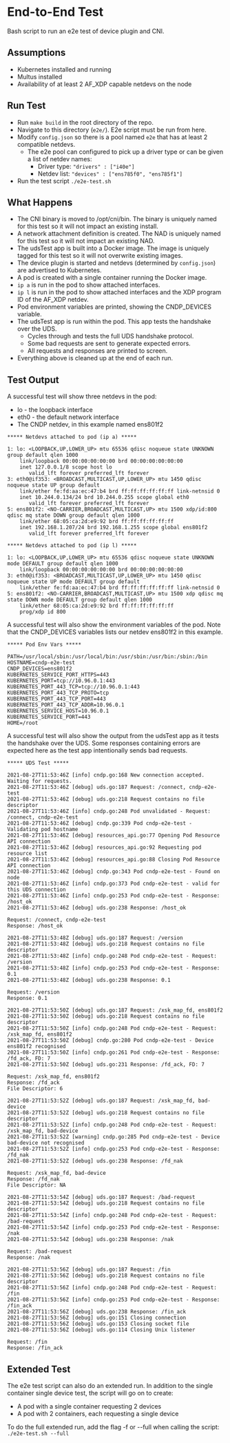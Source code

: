 # End-to-End Test

Bash script to run an e2e test of device plugin and CNI.

## Assumptions 
- Kubernetes installed and running
- Multus installed
- Availability of at least 2 AF_XDP capable netdevs on the node
## Run Test
- Run `make build` in the root directory of the repo.
- Navigate to this directory (`e2e/`). E2e script must be run from here.
- Modify `config.json` so there is a pool named `e2e` that has at least 2 compatible netdevs.
	- The e2e pool can configured to pick up a driver type or can be given a list of netdev names:  
		- Driver type: `"drivers" : ["i40e"]`
		- Netdev list: `"devices" : ["ens785f0", "ens785f1"]`
- Run the test script `./e2e-test.sh`
## What Happens
- The CNI binary is moved to /opt/cni/bin. The binary is uniquely named for this test so it will not impact an existing install.
- A network attachment definition is created. The NAD is uniquely named for this test so it will not impact an existing NAD.
- The udsTest app is built into a Docker image. The image is uniquely tagged for this test so it will not overwrite existing images.
- The device plugin is started and netdevs (determined by `config.json`) are advertised to Kubernetes.
- A pod is created with a single container running the Docker image.
- `ip a` is run in the pod to show attached interfaces.
- `ip l` is run in the pod to show attached interfaces and the XDP program ID of the AF_XDP netdev.
- Pod environment variables are printed, showing the CNDP_DEVICES variable.
- The udsTest app is run within the pod. This app tests the handshake over the UDS.
	- Cycles through and tests the full UDS handshake protocol.
	- Some bad requests are sent to generate expected errors.
	- All requests and responses are printed to screen.
- Everything above is cleaned up at the end of each run.
## Test Output
A successful test will show three netdevs in the pod:
- lo - the loopback interface
- eth0 - the default network interface
- The CNDP netdev, in this example named ens801f2

```
***** Netdevs attached to pod (ip a) *****

1: lo: <LOOPBACK,UP,LOWER_UP> mtu 65536 qdisc noqueue state UNKNOWN group default qlen 1000
    link/loopback 00:00:00:00:00:00 brd 00:00:00:00:00:00
    inet 127.0.0.1/8 scope host lo
       valid_lft forever preferred_lft forever
3: eth0@if353: <BROADCAST,MULTICAST,UP,LOWER_UP> mtu 1450 qdisc noqueue state UP group default
    link/ether fe:fd:aa:ec:47:b4 brd ff:ff:ff:ff:ff:ff link-netnsid 0
    inet 10.244.0.134/24 brd 10.244.0.255 scope global eth0
       valid_lft forever preferred_lft forever
5: ens801f2: <NO-CARRIER,BROADCAST,MULTICAST,UP> mtu 1500 xdp/id:800 qdisc mq state DOWN group default qlen 1000
    link/ether 68:05:ca:2d:e9:92 brd ff:ff:ff:ff:ff:ff
    inet 192.168.1.207/24 brd 192.168.1.255 scope global ens801f2
       valid_lft forever preferred_lft forever

***** Netdevs attached to pod (ip l) *****

1: lo: <LOOPBACK,UP,LOWER_UP> mtu 65536 qdisc noqueue state UNKNOWN mode DEFAULT group default qlen 1000
    link/loopback 00:00:00:00:00:00 brd 00:00:00:00:00:00
3: eth0@if353: <BROADCAST,MULTICAST,UP,LOWER_UP> mtu 1450 qdisc noqueue state UP mode DEFAULT group default
    link/ether fe:fd:aa:ec:47:b4 brd ff:ff:ff:ff:ff:ff link-netnsid 0
5: ens801f2: <NO-CARRIER,BROADCAST,MULTICAST,UP> mtu 1500 xdp qdisc mq state DOWN mode DEFAULT group default qlen 1000
    link/ether 68:05:ca:2d:e9:92 brd ff:ff:ff:ff:ff:ff
    prog/xdp id 800
```

A successful test will also show the environment variables of the pod. Note that the CNDP_DEVICES variables lists our netdev ens801f2 in this example.

```
***** Pod Env Vars *****

PATH=/usr/local/sbin:/usr/local/bin:/usr/sbin:/usr/bin:/sbin:/bin
HOSTNAME=cndp-e2e-test
CNDP_DEVICES=ens801f2
KUBERNETES_SERVICE_PORT_HTTPS=443
KUBERNETES_PORT=tcp://10.96.0.1:443
KUBERNETES_PORT_443_TCP=tcp://10.96.0.1:443
KUBERNETES_PORT_443_TCP_PROTO=tcp
KUBERNETES_PORT_443_TCP_PORT=443
KUBERNETES_PORT_443_TCP_ADDR=10.96.0.1
KUBERNETES_SERVICE_HOST=10.96.0.1
KUBERNETES_SERVICE_PORT=443
HOME=/root

```

A successful test will also show the output from the udsTest app as it tests the handshake over the UDS. Some responses containing errors are expected here as the test app intentionally sends bad requests.

```
***** UDS Test *****

2021-08-27T11:53:46Z [info] cndp.go:168 New connection accepted. Waiting for requests.
2021-08-27T11:53:46Z [debug] uds.go:187 Request: /connect, cndp-e2e-test
2021-08-27T11:53:46Z [debug] uds.go:218 Request contains no file descriptor
2021-08-27T11:53:46Z [info] cndp.go:248 Pod unvalidated - Request: /connect, cndp-e2e-test
2021-08-27T11:53:46Z [debug] cndp.go:339 Pod cndp-e2e-test - Validating pod hostname
2021-08-27T11:53:46Z [debug] resources_api.go:77 Opening Pod Resource API connection
2021-08-27T11:53:46Z [debug] resources_api.go:92 Requesting pod resource list
2021-08-27T11:53:46Z [debug] resources_api.go:88 Closing Pod Resource API connection
2021-08-27T11:53:46Z [debug] cndp.go:343 Pod cndp-e2e-test - Found on node
2021-08-27T11:53:46Z [info] cndp.go:373 Pod cndp-e2e-test - valid for this UDS connection
2021-08-27T11:53:46Z [info] cndp.go:253 Pod cndp-e2e-test - Response: /host_ok
2021-08-27T11:53:46Z [debug] uds.go:238 Response: /host_ok

Request: /connect, cndp-e2e-test
Response: /host_ok

2021-08-27T11:53:48Z [debug] uds.go:187 Request: /version
2021-08-27T11:53:48Z [debug] uds.go:218 Request contains no file descriptor
2021-08-27T11:53:48Z [info] cndp.go:248 Pod cndp-e2e-test - Request: /version
2021-08-27T11:53:48Z [info] cndp.go:253 Pod cndp-e2e-test - Response: 0.1
2021-08-27T11:53:48Z [debug] uds.go:238 Response: 0.1

Request: /version
Response: 0.1

2021-08-27T11:53:50Z [debug] uds.go:187 Request: /xsk_map_fd, ens801f2
2021-08-27T11:53:50Z [debug] uds.go:218 Request contains no file descriptor
2021-08-27T11:53:50Z [info] cndp.go:248 Pod cndp-e2e-test - Request: /xsk_map_fd, ens801f2
2021-08-27T11:53:50Z [debug] cndp.go:280 Pod cndp-e2e-test - Device ens801f2 recognised
2021-08-27T11:53:50Z [info] cndp.go:261 Pod cndp-e2e-test - Response: /fd_ack, FD: 7
2021-08-27T11:53:50Z [debug] uds.go:231 Response: /fd_ack, FD: 7

Request: /xsk_map_fd, ens801f2
Response: /fd_ack
File Descriptor: 6

2021-08-27T11:53:52Z [debug] uds.go:187 Request: /xsk_map_fd, bad-device
2021-08-27T11:53:52Z [debug] uds.go:218 Request contains no file descriptor
2021-08-27T11:53:52Z [info] cndp.go:248 Pod cndp-e2e-test - Request: /xsk_map_fd, bad-device
2021-08-27T11:53:52Z [warning] cndp.go:285 Pod cndp-e2e-test - Device bad-device not recognised
2021-08-27T11:53:52Z [info] cndp.go:253 Pod cndp-e2e-test - Response: /fd_nak
2021-08-27T11:53:52Z [debug] uds.go:238 Response: /fd_nak

Request: /xsk_map_fd, bad-device
Response: /fd_nak
File Descriptor: NA

2021-08-27T11:53:54Z [debug] uds.go:187 Request: /bad-request
2021-08-27T11:53:54Z [debug] uds.go:218 Request contains no file descriptor
2021-08-27T11:53:54Z [info] cndp.go:248 Pod cndp-e2e-test - Request: /bad-request
2021-08-27T11:53:54Z [info] cndp.go:253 Pod cndp-e2e-test - Response: /nak
2021-08-27T11:53:54Z [debug] uds.go:238 Response: /nak

Request: /bad-request
Response: /nak

2021-08-27T11:53:56Z [debug] uds.go:187 Request: /fin
2021-08-27T11:53:56Z [debug] uds.go:218 Request contains no file descriptor
2021-08-27T11:53:56Z [info] cndp.go:248 Pod cndp-e2e-test - Request: /fin
2021-08-27T11:53:56Z [info] cndp.go:253 Pod cndp-e2e-test - Response: /fin_ack
2021-08-27T11:53:56Z [debug] uds.go:238 Response: /fin_ack
2021-08-27T11:53:56Z [debug] uds.go:151 Closing connection
2021-08-27T11:53:56Z [debug] uds.go:153 Closing socket file
2021-08-27T11:53:56Z [debug] uds.go:114 Closing Unix listener

Request: /fin
Response: /fin_ack

```

## Extended Test
The e2e test script can also do an extended run. In addition to the single container single device test, the script will go on to create:
- A pod with a single container requesting 2 devices
- A pod with 2 containers, each requesting a single device

To do the full extended run, add the flag -f or --full when calling the script:
`./e2e-test.sh --full`
